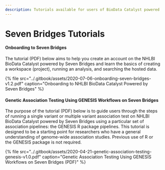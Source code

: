 ```yaml
---
description: Tutorials available for users of BioData Catalyst powered by Seven Bridges
---
```


# Seven Bridges Tutorials

#### Onboarding to Seven Bridges

The tutorial \(PDF\) below aims to help you create an account on the NHLBI BioData Catalyst powered by Seven Bridges and learn the basics of creating a workspace \(project\), running an analysis, and searching the hosted data. 

{% file src="../.gitbook/assets/2020-07-06-onboarding-seven-bridges-v1.2.pdf" caption="Onboarding to NHLBI BioData Catalyst Powered by Seven Bridges" %}

#### Genetic Association Testing Using GENESIS Workflows on Seven Bridges

The purpose of the tutorial \(PDF\) below is to guide users through the steps of running a single variant or multiple variant association test on NHLBI BioData Catalyst powered by Seven Bridges using a particular set of association pipelines: the GENESIS R package pipelines. This tutorial is designed to be a starting point for researchers who have a general understanding of genome-wide association studies. Previous use of R or the GENESIS package is not required.

{% file src="../.gitbook/assets/2020-04-21-genetic-association-testing-genesis-v1.0.pdf" caption="Genetic Association Testing Using GENESIS Workflows on Seven Bridges \(PDF\)" %}

